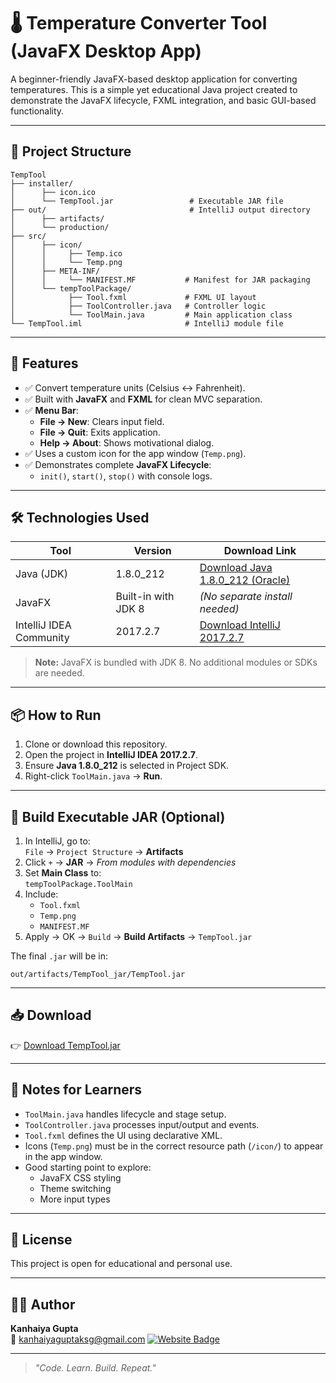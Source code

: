 # 🌡️ Temperature Converter Tool (JavaFX Desktop App)

A beginner-friendly JavaFX-based desktop application for converting temperatures. This is a simple yet educational Java project created to demonstrate the JavaFX lifecycle, FXML integration, and basic GUI-based functionality. 

---

## 📂 Project Structure

```
TempTool
├── installer/
│      ├── icon.ico
│      └── TempTool.jar                 # Executable JAR file
├── out/                                # IntelliJ output directory
│      ├── artifacts/
│      └── production/
├── src/
│      ├── icon/
│      │     ├── Temp.ico
│      │     └── Temp.png
│      ├── META-INF/
│      │     └── MANIFEST.MF           # Manifest for JAR packaging
│      └── tempToolPackage/
│            ├── Tool.fxml             # FXML UI layout
│            ├── ToolController.java   # Controller logic
│            └── ToolMain.java         # Main application class
└── TempTool.iml                       # IntelliJ module file
```


---


## 🚀 Features

- ✅ Convert temperature units (Celsius ↔ Fahrenheit).
- ✅ Built with **JavaFX** and **FXML** for clean MVC separation.
- ✅ **Menu Bar**:
  - **File → New**: Clears input field.
  - **File → Quit**: Exits application.
  - **Help → About**: Shows motivational dialog.
- ✅ Uses a custom icon for the app window (`Temp.png`).
- ✅ Demonstrates complete **JavaFX Lifecycle**:
  - `init()`, `start()`, `stop()` with console logs.

---

## 🛠️ Technologies Used

| Tool                         | Version       | Download Link                                                                 |
|------------------------------|---------------|-------------------------------------------------------------------------------|
| Java (JDK)                   | 1.8.0_212      | [Download Java 1.8.0_212 (Oracle)](https://www.oracle.com/java/technologies/javase/javase8-archive-downloads.html) |
| JavaFX                       | Built-in with JDK 8 | *(No separate install needed)*                                                |
| IntelliJ IDEA Community      | 2017.2.7       | [Download IntelliJ 2017.2.7](https://www.jetbrains.com/idea/download/other.html) |

> **Note:** JavaFX is bundled with JDK 8. No additional modules or SDKs are needed.

---

## 📦 How to Run

1. Clone or download this repository.
2. Open the project in **IntelliJ IDEA 2017.2.7**.
3. Ensure **Java 1.8.0_212** is selected in Project SDK.
4. Right-click `ToolMain.java` → **Run**.

---

## 🔧 Build Executable JAR (Optional)

1. In IntelliJ, go to:  
   `File` → `Project Structure` → **Artifacts**
2. Click `+` → **JAR** → *From modules with dependencies*
3. Set **Main Class** to:  
   `tempToolPackage.ToolMain`
4. Include:
   - `Tool.fxml`
   - `Temp.png`
   - `MANIFEST.MF`
5. Apply → OK → `Build` → **Build Artifacts** → `TempTool.jar`

The final `.jar` will be in:
```
out/artifacts/TempTool_jar/TempTool.jar
```



---

## 📥 Download

👉 [Download TempTool.jar](#)  


---


## 🧠 Notes for Learners

- `ToolMain.java` handles lifecycle and stage setup.
- `ToolController.java` processes input/output and events.
- `Tool.fxml` defines the UI using declarative XML.
- Icons (`Temp.png`) must be in the correct resource path (`/icon/`) to appear in the app window.
- Good starting point to explore:
  - JavaFX CSS styling
  - Theme switching
  - More input types

---

## 📄 License

This project is open for educational and personal use.

---

## 👨‍💻 Author

**Kanhaiya Gupta**  
📧 [kanhaiyaguptaksg@gmail.com](mailto:kanhaiyaguptaksg@gmail.com)
[![Website Badge](https://img.shields.io/badge/Visit-Website-blue)](http://officialkanha.epizy.com/)

---

> _"Code. Learn. Build. Repeat."_

